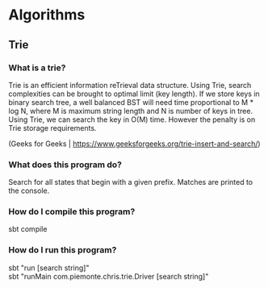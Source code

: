 # Algorithms

## Trie

### What is a trie?
Trie is an efficient information reTrieval data structure. Using Trie, search complexities can be brought to optimal limit (key length). If we store keys in binary search tree, a well balanced BST will need time proportional to M * log N, where M is maximum string length and N is number of keys in tree. Using Trie, we can search the key in O(M) time. However the penalty is on Trie storage requirements.  
  
(Geeks for Geeks | https://www.geeksforgeeks.org/trie-insert-and-search/)

### What does this program do?
Search for all states that begin with a given prefix. Matches are printed to the console.

### How do I compile this program?
sbt compile

### How do I run this program?
sbt "run [search string]"  
sbt "runMain com.piemonte.chris.trie.Driver [search string]"
